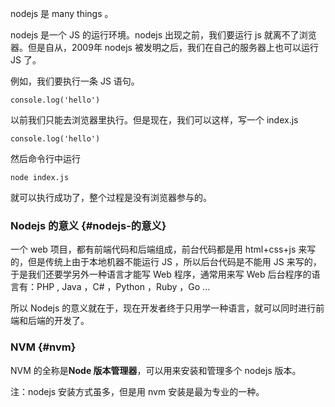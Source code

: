 nodejs 是 many things 。

nodejs 是一个 JS 的运行环境。nodejs 出现之前，我们要运行 js 就离不了浏览器。但是自从，2009年 nodejs 被发明之后，我们在自己的服务器上也可以运行 JS 了。

例如，我们要执行一条 JS 语句。

```
console.log('hello')

```

以前我们只能去浏览器里执行。但是现在，我们可以这样，写一个 index.js

```
console.log('hello')

```

然后命令行中运行

```
node index.js

```

就可以执行成功了，整个过程是没有浏览器参与的。

### Nodejs 的意义 {#nodejs-的意义}

一个 web 项目，都有前端代码和后端组成，前台代码都是用 html+css+js 来写的，但是传统上由于本地机器不能运行 JS ，所以后台代码是不能用 JS 来写的，于是我们还要学另外一种语言才能写 Web 程序，通常用来写 Web 后台程序的语言有：PHP , Java ，C\# ，Python ，Ruby ，Go ...

所以 Nodejs 的意义就在于，现在开发者终于只用学一种语言，就可以同时进行前端和后端的开发了。

### NVM {#nvm}

NVM 的全称是**Node 版本管理器**，可以用来安装和管理多个 nodejs 版本。

注：nodejs 安装方式虽多，但是用 nvm 安装是最为专业的一种。


